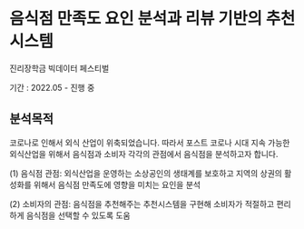 # 음식점 만족도 요인 분석과 리뷰 기반의 추천시스템

진리장학금 빅데이터 페스티벌

기간 : 2022.05 - 진행 중

## 분석목적

코로나로 인해서 외식 산업이 위축되었습니다. 따라서 포스트 코로나 시대 지속 가능한 외식산업을 위해서 음식점과 소비자 각각의 관점에서 음식점을 분석하고자 합니다.

(1) 음식점 관점: 외식산업을 운영하는 소상공인의 생태계를 보호하고 지역의 상권의 활성화를 위해서 음식점 만족도에 영향을 미치는 요인을 분석

(2) 소비자의 관점: 음식점을 추천해주는 추천시스템을 구현해 소비자가 적절하고 편리하게 음식점을 선택할 수 있도록 도움
